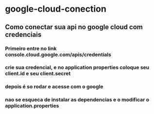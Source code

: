 # google-cloud-conection
## Como conectar sua api no google cloud com credenciais
### Primeiro entre no link console.cloud.google.com/apis/credentials
### crie sua credencial, e no application properties coloque seu client.id e seu client.secret
### depois é so rodar e acesse com o google
### nao se esqueca de instalar as dependencias e o modificar o application.properties
